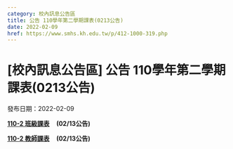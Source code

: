 ```yaml
---
category: 校內訊息公告區
title: 公告 110學年第二學期課表(0213公告)
date: 2022-02-09
href: https://www.smhs.kh.edu.tw/p/412-1000-319.php
---
```


# [校內訊息公告區] 公告 110學年第二學期課表(0213公告)

發布日期：2022-02-09

<div><div></div><div><p><a href=/var/file/0/1000/img/308284587.pdf><strong><span><span>110-2 班級課表</span></span></strong></a><strong><span><span></span></span></strong>    <span><strong>(02/13公告)</strong></span><p><a href=/var/file/0/1000/img/220972407.pdf><strong><span><span>110-2 教師課表</span></span></strong></a><strong><span><span></span></span></strong>    <span><strong>(02/13公告)</strong></span></div></div>

